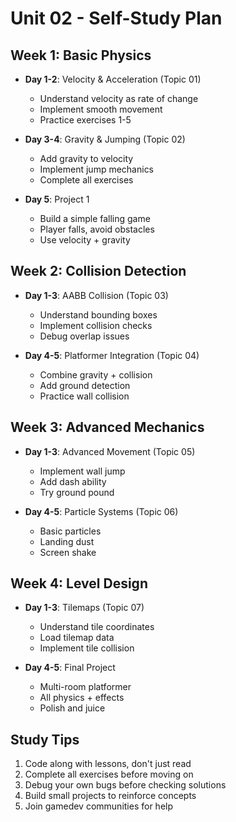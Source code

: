 # Unit 02 - Self-Study Plan

## Week 1: Basic Physics
- **Day 1-2**: Velocity & Acceleration (Topic 01)
  - Understand velocity as rate of change
  - Implement smooth movement
  - Practice exercises 1-5
  
- **Day 3-4**: Gravity & Jumping (Topic 02)
  - Add gravity to velocity
  - Implement jump mechanics
  - Complete all exercises
  
- **Day 5**: Project 1
  - Build a simple falling game
  - Player falls, avoid obstacles
  - Use velocity + gravity

## Week 2: Collision Detection
- **Day 1-3**: AABB Collision (Topic 03)
  - Understand bounding boxes
  - Implement collision checks
  - Debug overlap issues
  
- **Day 4-5**: Platformer Integration (Topic 04)
  - Combine gravity + collision
  - Add ground detection
  - Practice wall collision

## Week 3: Advanced Mechanics
- **Day 1-3**: Advanced Movement (Topic 05)
  - Implement wall jump
  - Add dash ability
  - Try ground pound
  
- **Day 4-5**: Particle Systems (Topic 06)
  - Basic particles
  - Landing dust
  - Screen shake

## Week 4: Level Design
- **Day 1-3**: Tilemaps (Topic 07)
  - Understand tile coordinates
  - Load tilemap data
  - Implement tile collision
  
- **Day 4-5**: Final Project
  - Multi-room platformer
  - All physics + effects
  - Polish and juice

## Study Tips
1. Code along with lessons, don't just read
2. Complete all exercises before moving on
3. Debug your own bugs before checking solutions
4. Build small projects to reinforce concepts
5. Join gamedev communities for help
